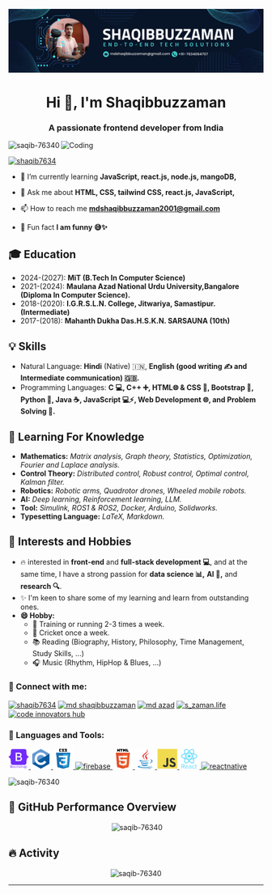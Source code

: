 ![MasterHead](https://github.com/saqib-76340/saqib-76340/blob/main/Navy%20Blue%20Geometric%20Technology%20LinkedIn%20Banner%20(3).png)

<h1 align="center">Hi 👋, I'm Shaqibbuzzaman</h1>
<h3 align="center">A passionate frontend developer from India</h3>

<img align="right" alt="Coding" width="400" src="https://i.pinimg.com/originals/54/e3/7d/54e37d8074ebcde1d96c77d7b2a7f310.gif">

<p align="left"> <img src="https://komarev.com/ghpvc/?username=saqib-76340&label=Profile%20views&color=0e75b6&style=flat" alt="saqib-76340" /> </p>

<p align="left"> <a href="https://twitter.com/shaqib7634" target="blank"><img src="https://img.shields.io/twitter/follow/shaqib7634?logo=twitter&style=for-the-badge" alt="shaqib7634" /></a> </p>

- 🌱 I’m currently learning **JavaScript, react.js, node.js, mangoDB,**

- 💬 Ask me about **HTML, CSS, tailwind CSS, react.js, JavaScript,**

- 📫 How to reach me **mdshaqibbuzzaman2001@gmail.com**

- 🤹 Fun fact **I am funny 😅✨**
  
## 🎓 Education
- 2024-(2027): **MiT (B.Tech In Computer Science)**
- 2021-(2024): **Maulana Azad National Urdu University,Bangalore (Diploma In Computer Science).**
- 2018-(2020): **I.G.R.S.L.N. College, Jitwariya, Samastipur. (Intermediate)**
- 2017-(2018): **Mahanth Dukha Das.H.S.K.N. SARSAUNA (10th)**
  

## 💡 Skills
- Natural Language: **Hindi** (Native) 🇮🇳, **English (good writing ✍️ and Intermediate communication) 🇬🇧.**
- Programming Languages: **C 💻, C++ ➕, HTML🌐 & CSS 🎨, Bootstrap 🔲, Python 🐍, Java ☕, JavaScript 💻⚡, Web Development 🌐, and Problem Solving 🧠.**
## 📖 Learning For Knowledge 
  - **Mathematics:** *Matrix analysis, Graph theory, Statistics, Optimization, Fourier and Laplace analysis.*
  - **Control Theory:** *Distributed control, Robust control, Optimal control, Kalman filter.*
  - **Robotics:** *Robotic arms, Quadrotor drones, Wheeled mobile robots.*
  - **AI:** *Deep learning, Reinforcement learning, LLM.*
- **Tool:** *Simulink, ROS1 & ROS2, Docker, Arduino, Solidworks.*
- **Typesetting Language:** *LaTeX, Markdown.*
## 💎 Interests and Hobbies 
- 🔥 interested in **front-end** and **full-stack development 💻**, and at the same time, I have a strong passion for **data science 📊,** **AI 🤖,** and **research 🔍**.
- ✨ I'm keen to share some of my learning and learn from outstanding ones.
- **😄 Hobby:**
  - 💪 Training or running 2-3 times a week.
  - 🏏 Cricket once a week.
  - 📚 Reading (Biography, History, Philosophy, Time Management, Study Skills, ...)
  - 🎧 Music (Rhythm, HipHop & Blues, ...)

<h3 align="left">🌟 Connect with me:</h3>
<p align="left">
<a href="https://twitter.com/shaqib7634" target="blank"><img align="center" src="https://raw.githubusercontent.com/rahuldkjain/github-profile-readme-generator/master/src/images/icons/Social/twitter.svg" alt="shaqib7634" height="30" width="40" /></a>
<a href="https://linkedin.com/in/md shaqibbuzzaman" target="blank"><img align="center" src="https://raw.githubusercontent.com/rahuldkjain/github-profile-readme-generator/master/src/images/icons/Social/linked-in-alt.svg" alt="md shaqibbuzzaman" height="30" width="40" /></a>
<a href="https://fb.com/md azad" target="blank"><img align="center" src="https://raw.githubusercontent.com/rahuldkjain/github-profile-readme-generator/master/src/images/icons/Social/facebook.svg" alt="md azad" height="30" width="40" /></a>
<a href="https://instagram.com/s_zaman.life" target="blank"><img align="center" src="https://raw.githubusercontent.com/rahuldkjain/github-profile-readme-generator/master/src/images/icons/Social/instagram.svg" alt="s_zaman.life" height="30" width="40" /></a>
<a href="https://www.youtube.com/c/code innovators hub" target="blank"><img align="center" src="https://raw.githubusercontent.com/rahuldkjain/github-profile-readme-generator/master/src/images/icons/Social/youtube.svg" alt="code innovators hub" height="30" width="40" /></a>
</p>

<h3 align="left">🔧 Languages and Tools:</h3>
<p align="left"> <a href="https://getbootstrap.com" target="_blank" rel="noreferrer"> <img src="https://raw.githubusercontent.com/devicons/devicon/master/icons/bootstrap/bootstrap-plain-wordmark.svg" alt="bootstrap" width="40" height="40"/> </a> <a href="https://www.cprogramming.com/" target="_blank" rel="noreferrer"> <img src="https://raw.githubusercontent.com/devicons/devicon/master/icons/c/c-original.svg" alt="c" width="40" height="40"/> </a> <a href="https://www.w3schools.com/css/" target="_blank" rel="noreferrer"> <img src="https://raw.githubusercontent.com/devicons/devicon/master/icons/css3/css3-original-wordmark.svg" alt="css3" width="40" height="40"/> </a> <a href="https://firebase.google.com/" target="_blank" rel="noreferrer"> <img src="https://www.vectorlogo.zone/logos/firebase/firebase-icon.svg" alt="firebase" width="40" height="40"/> </a> <a href="https://www.w3.org/html/" target="_blank" rel="noreferrer"> <img src="https://raw.githubusercontent.com/devicons/devicon/master/icons/html5/html5-original-wordmark.svg" alt="html5" width="40" height="40"/> </a> <a href="https://www.java.com" target="_blank" rel="noreferrer"> <img src="https://raw.githubusercontent.com/devicons/devicon/master/icons/java/java-original.svg" alt="java" width="40" height="40"/> </a> <a href="https://developer.mozilla.org/en-US/docs/Web/JavaScript" target="_blank" rel="noreferrer"> <img src="https://raw.githubusercontent.com/devicons/devicon/master/icons/javascript/javascript-original.svg" alt="javascript" width="40" height="40"/> </a> <a href="https://reactjs.org/" target="_blank" rel="noreferrer"> <img src="https://raw.githubusercontent.com/devicons/devicon/master/icons/react/react-original-wordmark.svg" alt="react" width="40" height="40"/> </a> <a href="https://reactnative.dev/" target="_blank" rel="noreferrer"> <img src="https://reactnative.dev/img/header_logo.svg" alt="reactnative" width="40" height="40"/> </a> </p>

<p align=""><img src="https://github-readme-stats.vercel.app/api/top-langs?username=saqib-76340&show_icons=true&locale=en&layout=compact" alt="saqib-76340" /></p>


## 🚀 GitHub Performance Overview
<p align="center">&nbsp;<img align="center" src="https://github-readme-stats.vercel.app/api?username=saqib-76340&show_icons=true&locale=en" alt="saqib-76340" /></p>
</div>

## 🔥 Activity
<p align="center"><img align="center" src="https://github-readme-streak-stats.herokuapp.com/?user=saqib-76340&" alt="saqib-76340" /></p>










---
<!--
[![wakatime](https://wakatime.com/badge/user/09b9ec51-4790-4f52-a7f3-ae35dcbfc6dc.svg)](https://wakatime.com/@09b9ec51-4790-4f52-a7f3-ae35dcbfc6dc)

- 🔥 Interested in working with front-end & full-stack web development Programming.
- ✨ I'm keen to share some of my learning and learn from outstanding ones.
- 😄 Hobby:
  - 💪 Training or running 2~3 times a week
  - 🏏 Cricket once a week
  - 📚 Reading (Biography, History, Philosophy, Time Management, Study Skills, ...) 
  - 🎧 Music (Rhythm, HipHop & Blues, ...)
  - 🎮 Video games(The Legend of Zelda: Breath of the Wild, Fire Emblem, Monster Hunter Rise, ...)


  <a href="https://twitter.com/shaqib7634" target="blank"><img src="https://github.com/saqib-76340/saqib-76340/blob/main/mitlicence.svg" alt="shaqib7634"/></a>
--!>




